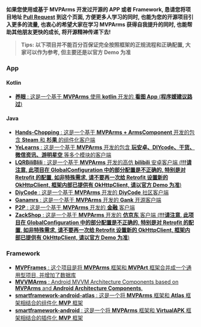 **如果您使用或基于 MVPArms 开发过开源的 APP 或者 Framework, 恳请您将项目地址 [Pull Request](https://github.com/JessYanCoding/MVPArms/pull/new/master) 到这个页面, 方便更多人学习的同时, 也能为您的开源项目引入更多的流量, 也衷心的希望大家在学习 MVPArms 获得自我提升的同时, 也能帮助其他朋友更快的成长, 将开源精神传递下去!**

> **Tips: 以下项目并不能百分百保证完全按照框架的正规流程和正确配置, 大家可以作为参考, 但主要还是以官方 Demo 为准**

<!-- 格式为: [**项目名字** : 项目描述](项目地址) -->
### App
#### Kotlin
* [**养眼** : 这是一个基于 **MVPArms** 使用 **kotlin** 开发的 **看图 App** (**程序媛建议路过**) ](https://github.com/miaoMiaoDaShi/YangYanNew)

#### Java
* [**Hands-Chopping** : 这是一个基于 **MVPArms + ArmsComponent** 开发的包含 **Steam** 和 **杉果** 的组件化客户端](https://github.com/noterpopo/Hands-Chopping)
* [**YeLearns** : 这是一个基于 **MVPArms** 开发的包含 **玩安卓、DIYcode、干货、微信资讯、游明星空** 等多个模块的客户端](https://github.com/yeyueduxing/YeLearns)
* [**LQRBiliBlili** : 这是一个基于 **MVPArms** 开发的高仿 **bilibili** 安卓客户端 (**!!!请注意, 此项目在 GlobalConfiguration 中的部分配置是不正确的, 特别是对 Retrofit 的配置, 如非特殊需求, 请不要再一次给 Retrofit 设置新的 OkHttpClient, 框架内部已提供有 OkHttpClient, 请以官方 Demo 为准**)](https://github.com/GitLqr/LQRBiliBlili)
* [**DiyCode** : 这是一个基于 **MVPArms** 开发的 **DiyCode** 社区客户端](https://github.com/linsneider/DiyCodeAndroid)
* [**Ganamrs** : 这是一个基于 **MVPArms** 开发的 **Gank** 开源客户端](https://github.com/lianhuo/Ganamrs)
* [**P2P** : 这是一个基于 **MVPArms** 开发的 **金融** 客户端](https://github.com/Everglowzz/P2P)
* [**ZackShop** : 这是一个基于 **MVPArms** 开发的 **仿京东** 客户端 (**!!!请注意, 此项目在 GlobalConfiguration 中的部分配置是不正确的, 特别是对 Retrofit 的配置, 如非特殊需求, 请不要再一次给 Retrofit 设置新的 OkHttpClient, 框架内部已提供有 OkHttpClient, 请以官方 Demo 为准**)](https://github.com/zhangqian666/shop-front-android)

### Framework
* [**MVPFrames** : 这个项目是将 **MVPArms** 框架和 **MVPArt** 框架合并成一个通用型项目, 并增加了数据库](https://github.com/DesignQu/MVPFrames)
* [**MVVMArms** : Android MVVM Architecture Components based on **MVPArms** and **Android Architecture Components**.](https://github.com/xiaobailong24/MVVMArms)
* [**smartframework-android-atlas** : 这是一个将 **MVPArms** 框架和 **Atlas** 框架相结合的组件化 **MVP** 框架](https://github.com/smarthane/smartframework-android-atlas)
* [**smartframework-android** : 这是一个将 **MVPArms** 框架和 **VirtualAPK** 框架相结合的插件化 **MVP** 框架](https://github.com/smarthane/smartframework-android)

